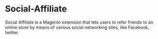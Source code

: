 # Social-Affiliate
Social Affiliate is a Magento extension that lets users to refer friends to an online store by means of various social networking sites, like Facebook, twitter.
